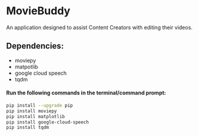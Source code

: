 # MovieBuddy
An application designed to assist Content Creators with editing their videos. 


## Dependencies:

* moviepy
* matpotlib
* google cloud speech
* tqdm

#### Run the following commands in the terminal/command prompt:

```bash
pip install --upgrade pip
pip install moviepy
pip install matplotlib
pip install google-cloud-speech
pip install tqdm
```
